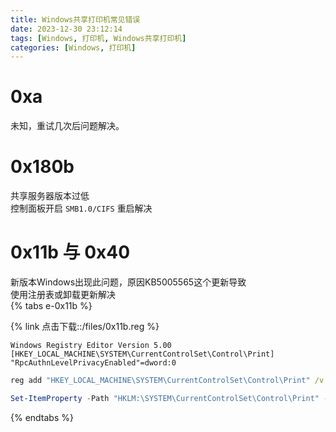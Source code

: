 ```yaml
---
title: Windows共享打印机常见错误
date: 2023-12-30 23:12:14
tags: [Windows, 打印机, Windows共享打印机]
categories: [Windows, 打印机]
---
```


# 0xa
未知，重试几次后问题解决。

# 0x180b
共享服务器版本过低  
控制面板开启 `SMB1.0/CIFS` 重启解决

# 0x11b 与 0x40
新版本Windows出现此问题，原因KB5005565这个更新导致  
使用注册表或卸载更新解决  
{% tabs e-0x11b %}
<!-- tab 注册表文件 -->
{% link 点击下载::/files/0x11b.reg %}
```
Windows Registry Editor Version 5.00
[HKEY_LOCAL_MACHINE\SYSTEM\CurrentControlSet\Control\Print]
"RpcAuthnLevelPrivacyEnabled"=dword:0
```
<!-- endtab -->
<!-- tab cmd -->
```cmd
reg add "HKEY_LOCAL_MACHINE\SYSTEM\CurrentControlSet\Control\Print" /v "RpcAuthnLevelPrivacyEnabled" /t dword /d 0 /f
```
<!-- endtab -->
<!-- tab PowerShell -->
```powershell
Set-ItemProperty -Path "HKLM:\SYSTEM\CurrentControlSet\Control\Print" -Name "RpcAuthnLevelPrivacyEnabled" -Value 0
```
<!-- endtab -->
{% endtabs %}
